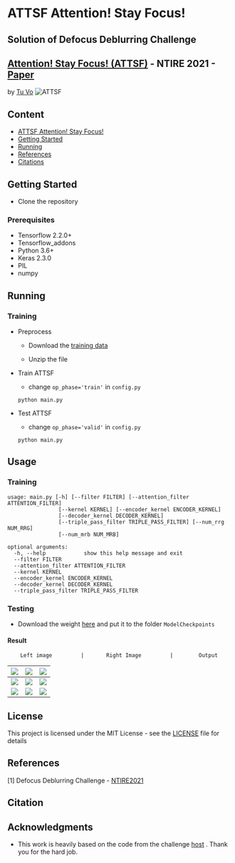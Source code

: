 # ATTSF Attention! Stay Focus!
## Solution of Defocus Deblurring Challenge
## [Attention! Stay Focus! (ATTSF)](https://competitions.codalab.org/competitions/28049#results) - NTIRE 2021 - [Paper](https://arxiv.org/pdf/2104.07925.pdf)

by [Tu Vo](https://tuvovan.github.io)
![ATTSF](results/rs.gif)
## Content
- [ATTSF Attention! Stay Focus!](#attsf-attention!-stay-focus!)
- [Getting Started](#getting-started)
- [Running](#running)
- [References](#references)
- [Citations](#citation)

## Getting Started

- Clone the repository

### Prerequisites

- Tensorflow 2.2.0+
- Tensorflow_addons
- Python 3.6+
- Keras 2.3.0
- PIL
- numpy


## Running
### Training 
- Preprocess
    - Download the [training data](https://ln2.sync.com/dl/66bc64370/u7hy9v4a-qrdjtr8z-xvwtpi2t-7fc2h7yv)

    - Unzip the file

- Train ATTSF 
    - change ```op_phase='train'``` in ```config.py```
    ```
    python main.py
    ```

- Test ATTSF
    - change ```op_phase='valid'``` in ```config.py```
    ```
    python main.py
    ```
## Usage
### Training
```
usage: main.py [-h] [--filter FILTER] [--attention_filter ATTENTION_FILTER]
                [--kernel KERNEL] [--encoder_kernel ENCODER_KERNEL]
                [--decoder_kernel DECODER_KERNEL]
                [--triple_pass_filter TRIPLE_PASS_FILTER] [--num_rrg NUM_RRG]
                [--num_mrb NUM_MRB]
```
```
optional arguments:
  -h, --help            show this help message and exit
  --filter FILTER
  --attention_filter ATTENTION_FILTER
  --kernel KERNEL
  --encoder_kernel ENCODER_KERNEL
  --decoder_kernel DECODER_KERNEL
  --triple_pass_filter TRIPLE_PASS_FILTER
```
### Testing
- Download the weight [here](https://drive.google.com/file/d/1xzOyEob8D0txRgvHHbo5s0Z8QRSp-cFH/view?usp=sharing) and put it to the folder ```ModelCheckpoints```

#### Result
        Left image         |       Right Image         |        Output
![](results/0501_l.png)    | ![](results/0501_r.png)   | ![](results/0501_g.png)
:-------------------------:|:-------------------------:|:-------------------------:
![](results/0523_l.png)    | ![](results/0523_r.png)   | ![](results/0523_g.png)
![](results/0500_l.png)    | ![](results/0500_r.png)   | ![](results/0500_g.png) 
## License

This project is licensed under the MIT License - see the [LICENSE](https://github.com/tuvovan/ATTSF/blob/master/LICENSE) file for details

## References
[1] Defocus Deblurring Challenge - [NTIRE2021](https://competitions.codalab.org/competitions/28049#results)

## Citation
## Acknowledgments
- This work is heavily based on the code from the challenge [host](https://github.com/Abdullah-Abuolaim/defocus-deblurring-dual-pixel) . Thank you for the hard job.
